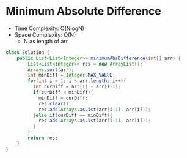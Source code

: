 # Minimum Absolute Difference

- Time Complexity: O(NlogN)
- Space Complexity: O(N)
  - N as length of arr

```java
class Solution {
    public List<List<Integer>> minimumAbsDifference(int[] arr) {
        List<List<Integer>> res = new ArrayList();
        Arrays.sort(arr);
        int minDiff = Integer.MAX_VALUE;
        for(int i = 1; i < arr.length; i++){
          int curDiff = arr[i] - arr[i-1];
          if(curDiff < minDiff){
            minDiff = curDiff;
            res.clear();
            res.add(Arrays.asList(arr[i-1], arr[i]));
          }else if(curDiff == minDiff){
            res.add(Arrays.asList(arr[i-1], arr[i]));
          }
        }
        return res;
    }
}
```
